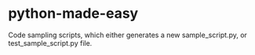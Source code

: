 # python-made-easy
 Code sampling scripts, which either generates a new sample_script.py, or test_sample_script.py file.
